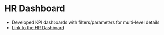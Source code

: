 # HR Dashboard
- Developed KPI dashboards with filters/parameters for multi-level details
- [Link to the HR Dashboard](https://public.tableau.com/views/Dashboard_16798503850320/blackdashboard?:language=en-US&:display_count=n&:origin=viz_share_link)
